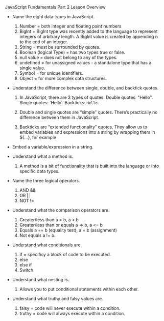 JavaScript Fundamentals Part 2 Lesson Overview

- Name the eight data types in JavaScript.
    1. Number = both integer and floating point numbers
    2. BigInt = BigInt type was recently added to the language to represent integers of arbitrary length.
        A BigInt value is created by appending n to the end of an integer.
    3. String = must be surrounded by quotes.
    4. Boolean (logical Type) = has two types true or false.
    5. null value = does not belong to any of the types.
    6. undefined = for unassigned values - a standalone type that has a single value.
    7. Symbol = for unique identifiers.
    8. Object = for more complex data structures.

- Understand the difference between single, double, and backtick quotes.
    1. In JavaScript, there are 3 types of quotes.
        Double quotes: "Hello".
        Single quotes: 'Hello'.
        Backticks: `Hello`.
    2. Double and single quotes are “simple” quotes. There’s practically no difference between them in JavaScript.

    3. Backticks are “extended functionality” quotes. They allow us to embed variables and expressions into a string by wrapping them in ${…}, for example

- Embed a variable/expression in a string.

- Understand what a method is.
    1. A method is a bit of functionality that is built into the language or into specific data types.

- Name the three logical operators.
    1. AND &&
    2. OR || 
    3. NOT !=

- Understand what the comparison operators are.
    1. Greater/less than a > b, a < b
    2. Greater/less than or equals a => b, a <= b
    3. Equals a == b (equality test), a = b (assignment)
    4. Not equals a != b.

- Understand what conditionals are.
    1. if = specificy a block of code to be executed.
    2. else
    3. else if
    4. Switch

- Understand what nesting is.
    1. Allows you to put conditional statements within each other.

- Understand what truthy and falsy values are.
    1. falsy = code will never execute within a condition.
    2. truthy = code will always execute within a condition.